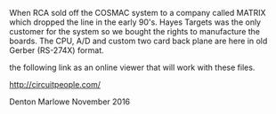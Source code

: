 When RCA sold off the COSMAC system to a company called MATRIX
which dropped the line in the early 90's. Hayes Targets was the only
customer for the system so we bought the rights to manufacture the
boards. The CPU, A/D and custom two card back plane are here in old
Gerber (RS-274X) format.

the following link as an online viewer that will work with these files.

http://circuitpeople.com/


Denton Marlowe
November 2016
